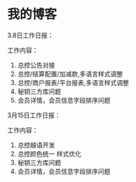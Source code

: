# 我的博客


3.8日工作日报：

工作内容：

1. 总控公告对接
2. 总控/结算配置/加减款,多语言样式调整
3. 总控/商户报表/平台报表,多语言样式调整
4. 秘钥三方库问题
5. 会员详情，会员信息字段排序问题


3月15日工作日报：

工作内容：

1. 总控越语开发
2. 总控颜色统一 样式优化
3. 秘钥三方库问题
4. 会员详情，会员信息字段排序问题